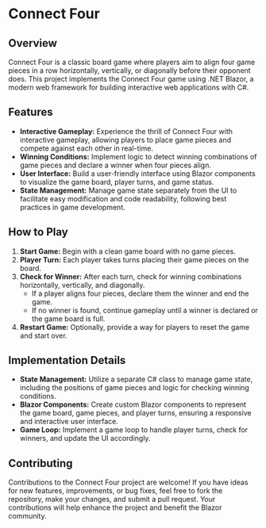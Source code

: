 # Connect Four

## Overview
Connect Four is a classic board game where players aim to align four game pieces in a row horizontally, vertically, or diagonally before their opponent does. This project implements the Connect Four game using .NET Blazor, a modern web framework for building interactive web applications with C#.

## Features
- **Interactive Gameplay:** Experience the thrill of Connect Four with interactive gameplay, allowing players to place game pieces and compete against each other in real-time.
- **Winning Conditions:** Implement logic to detect winning combinations of game pieces and declare a winner when four pieces align.
- **User Interface:** Build a user-friendly interface using Blazor components to visualize the game board, player turns, and game status.
- **State Management:** Manage game state separately from the UI to facilitate easy modification and code readability, following best practices in game development.

## How to Play
1. **Start Game:** Begin with a clean game board with no game pieces.
2. **Player Turn:** Each player takes turns placing their game pieces on the board.
3. **Check for Winner:** After each turn, check for winning combinations horizontally, vertically, and diagonally.
   - If a player aligns four pieces, declare them the winner and end the game.
   - If no winner is found, continue gameplay until a winner is declared or the game board is full.
4. **Restart Game:** Optionally, provide a way for players to reset the game and start over.

## Implementation Details
- **State Management:** Utilize a separate C# class to manage game state, including the positions of game pieces and logic for checking winning conditions.
- **Blazor Components:** Create custom Blazor components to represent the game board, game pieces, and player turns, ensuring a responsive and interactive user interface.
- **Game Loop:** Implement a game loop to handle player turns, check for winners, and update the UI accordingly.

## Contributing
Contributions to the Connect Four project are welcome! If you have ideas for new features, improvements, or bug fixes, feel free to fork the repository, make your changes, and submit a pull request. Your contributions will help enhance the project and benefit the Blazor community.
